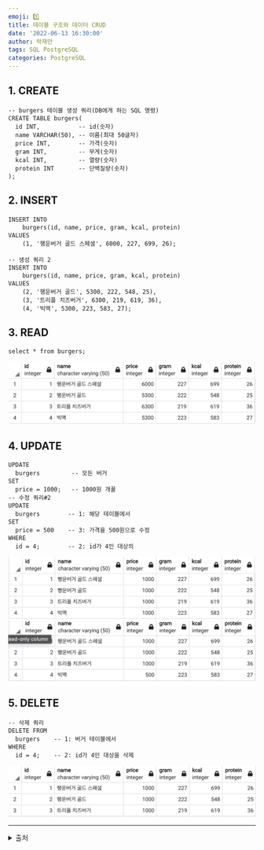 ```yaml
---
emoji: 1️⃣
title: 테이블 구조와 데이터 CRUD
date: '2022-06-13 16:30:00'
author: 박재만
tags: SQL PostgreSQL
categories: PostgreSQL
---
```

## 1. CREATE
```
-- burgers 테이블 생성 쿼리(DB에게 하는 SQL 명령)
CREATE TABLE burgers(
  id INT,           -- id(숫자)
  name VARCHAR(50), -- 이름(최대 50글자)
  price INT,        -- 가격(숫자)
  gram INT,         -- 무게(숫자)
  kcal INT,         -- 열량(숫자)
  protein INT       -- 단백질량(숫자)
);
```

## 2. INSERT
```
INSERT INTO 
	burgers(id, name, price, gram, kcal, protein)
VALUES
	(1, '행운버거 골드 스페셜', 6000, 227, 699, 26);

-- 생성 쿼리 2
INSERT INTO 
	burgers(id, name, price, gram, kcal, protein)
VALUES
	(2, '행운버거 골드', 5300, 222, 548, 25),
	(3, '트리플 치즈버거', 6300, 219, 619, 36),
	(4, '빅맥', 5300, 223, 583, 27);
```

## 3. READ
```
select * from burgers;
```
![image01.png](image01.png)

## 4. UPDATE
```
UPDATE
  burgers         -- 모든 버거
SET
  price = 1000;   -- 1000원 개꿀
-- 수정 쿼리#2
UPDATE
  burgers        -- 1: 해당 테이블에서
SET
  price = 500    -- 3: 가격을 500원으로 수정
WHERE
  id = 4;        -- 2: id가 4인 대상의
```
![image02.png](image02.png)
![image03.png](image03.png)

## 5. DELETE
```
-- 삭제 쿼리
DELETE FROM
  burgers    -- 1: 버거 테이블에서
WHERE
  id = 4;    -- 2: id가 4인 대상을 삭제
```
![image04.png](image04.png)

***
<details>
<summary>출처</summary>
이 글은 유튜버 홍팍(https://www.youtube.com/c/%ED%99%8D%ED%8C%8D)님의
SQL 데이터 분석, 입문! 강의를 통해 배운 내용들을 작성하였습니다.
</details>